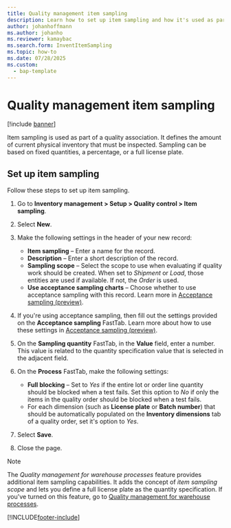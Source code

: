 ```yaml
---
title: Quality management item sampling
description: Learn how to set up item sampling and how it's used as part of a quality association, including an outline and step-by-step process for setting up item sampling.
author: johanhoffmann
ms.author: johanho
ms.reviewer: kamaybac
ms.search.form: InventItemSampling
ms.topic: how-to
ms.date: 07/28/2025
ms.custom: 
  - bap-template
---
```


# Quality management item sampling

[!include [banner](../includes/banner.md)]

Item sampling is used as part of a quality association. It defines the amount of current physical inventory that must be inspected. Sampling can be based on fixed quantities, a percentage, or a full license plate.

## Set up item sampling

Follow these steps to set up item sampling.

1. Go to **Inventory management \> Setup \> Quality control \> Item sampling**.
1. Select **New**.
1. Make the following settings in the header of your new record:
    - **Item sampling** – Enter a name for the record.
    - **Description** – Enter a short description of the record.
    - **Sampling scope** – Select the scope to use when evaluating if quality work should be created. When set to *Shipment* or *Load*, those entities are used if available. If not, the *Order* is used.
    - **Use acceptance sampling charts** – Choose whether to use acceptance sampling with this record. Learn more in [Acceptance sampling (preview)](quality-acceptance-sampling.md).

1. If you're using acceptance sampling, then fill out the settings provided on the **Acceptance sampling** FastTab. Learn more about how to use these settings in [Acceptance sampling (preview)](quality-acceptance-sampling.md).
1. On the **Sampling quantity** FastTab, in the **Value** field, enter a number. This value is related to the quantity specification value that is selected in the adjacent field.
1. On the **Process** FastTab, make the following settings:
    - **Full blocking** – Set to *Yes* if the entire lot or order line quantity should be blocked when a test fails. Set this option to *No* if only the items in the quality order should be blocked when a test fails.
    - For each dimension (such as **License plate** or **Batch number**) that should be automatically populated on the **Inventory dimensions** tab of a quality order, set it's option to *Yes*.
1. Select **Save**.
1. Close the page.

> [!NOTE]
> The *Quality management for warehouse processes* feature provides additional item sampling capabilities. It adds the concept of *item sampling scope* and lets you define a full license plate as the quantity specification. If you've turned on this feature, go to [Quality management for warehouse processes](quality-management-for-warehouses-processes.md).

[!INCLUDE[footer-include](../../includes/footer-banner.md)]
